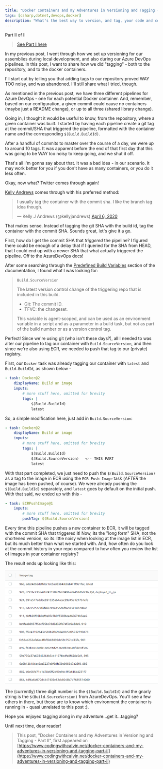 ```yaml
---
title: "Docker Containers and my Adventures in Versioning and Tagging - Part II"
tags: [csharp,dotnet,devops,docker]
description: "What's the best way to version, and tag, your code and containers so you know which commits actually make it to production?"
---
```


Part II of II

> [See Part I here](https://www.codingwithcalvin.net/docker-containers-and-my-adventures-in-versioning-and-tagging/)

In my previous post, I went through how we set up versioning for our assemblies during local development, and also during our Azure DevOps pipelines.  In this post, I want to share how we did "tagging" - both to the repository, and to the docker containers.

I'll start out by telling you that adding tags to our repository proved WAY TOO noisy, and was abandoned.  I'll still share what I tried, though.

As mentioned in the previous post, we have three different pipelines for Azure DevOps - one for each potential Docker container.  And, remember, based on our configuration, a given commit could cause no containers (maybe just a README change), or up to all three (shared library change).

Going in, I thought it would be useful to know, from the repository, where a given container was built.  I started by having each pipeline create a git tag at the commit/SHA that triggered the pipeline, formatted with the container name and the corresponding `$(Build.BuildId)`.

After a handful of commits to master over the course of a day, we were up to around 10 tags.  It was apparent before the end of that first day that this was going to be WAY too noisy to keep going, and we shut it off.

That's all I'm gonna say about that.  It was a bad idea - in our scenario.  It may work better for you if you don't have as many containers, or you do it less often.

Okay, now what?  Twitter comes through again!

[Kelly Andrews](https://twitter.com/kellyjandrews) comes through with his preferred method:

<blockquote class="twitter-tweet"><p lang="en" dir="ltr">I usually tag the container with the commit sha. I like the branch tag idea though.</p>&mdash; Kelly J Andrews (@kellyjandrews) <a href="https://twitter.com/kellyjandrews/status/1247209054218391553?ref_src=twsrc%5Etfw">April 6, 2020</a></blockquote> <script async src="https://platform.twitter.com/widgets.js" charset="utf-8"></script>

That makes sense.  Instead of tagging the git SHA with the build id, tag the container with the commit SHA.  Sounds great, let's give it a go.

First, how do I get the commit SHA that *triggered* the pipeline?  I figured there could be enough of a delay that if I queried for the SHA from HEAD, that I could end up with a newer SHA that what actually triggered the pipeline.  Off to the AzureDevOps docs!

After some searching through the [Predefined Build Variables](https://docs.microsoft.com/en-us/azure/devops/pipelines/build/variables?view=azure-devops&tabs=yaml#build-variables) section of the documentation, I found what I was looking for:


> `Build.SourceVersion`
>
> The latest version control change of the triggering repo that is included in this build.
>
> * Git: The commit ID.
> * TFVC: the changeset.
>
>This variable is agent-scoped, and can be used as an environment variable in a script and as a parameter in a build task, but not as part of the build number or as a version control tag.

Perfect!  Since we're using git (who isn't these days?), all I needed to was alter our pipeline to tag our container with `Build.SourceVersion`, and then since we're also using ECR, we needed to push that tag to our (private) registry.

First, our `Docker` task was already tagging our container with `latest` and `Build.BuildId`, as shown below -

```yaml
- task: Docker@2
    displayName: Build an image
    inputs:
        # more stuff here, omitted for brevity
        tags: |
            $(Build.BuildId)
            latest
```

So, a simple modification here, just add in `Build.SourceVersion`:

```yaml
- task: Docker@2
    displayName: Build an image
    inputs:
        # more stuff here, omitted for brevity
        tags: |
            $(Build.BuildId)
            $(Build.SourceVersion)   <-- THIS PART
            latest
```

With that part completed, we just need to push the `$(Build.SourceVersion)` as a tag to the image in ECR using the `ECR Push Image` task (*AFTER* the image has been pushed, of course).  We were already pushing the `$(Build.BuildId)` separately, and `latest` goes by default on the initial push.  With that said, we ended up with this -

```yaml
- task: ECRPushImage@1
    inputs:
        # more stuff here, omitted for brevity
        pushTag: $(Build.SourceVersion)

```

Every time this pipeline pushes a new container to ECR, it will be tagged with the commit SHA that triggered it!  Now, its the "long form" SHA, not the shortened version, so its little noisy when looking at the image list in ECR, but its much better than what we started with.  And, how often do you look at the commit history in your repo compared to how often you review the list of images in your container registry?

The result ends up looking like this:

![ECR Image List](./list-of-images.png)

The (currently) three digit number is the `$(Build.BuildId)` and the gnarly string is the `$(Build.SourceVersion)` from AzureDevOps.  You'll see a few others in there, but those are to know which environment the container is running in - quasi unrelated to this post :).

Hope you enjoyed tagging along in my adventure...get it...tagging?

Until next time, dear reader!

>This post, "Docker Containers and my Adventures in Versioning and Tagging - Part II", first appeared on [https://www.codingwithcalvin.net/docker-containers-and-my-adventures-in-versioning-and-tagging-part-ii](https://www.codingwithcalvin.net/docker-containers-and-my-adventures-in-versioning-and-tagging-part-ii)
